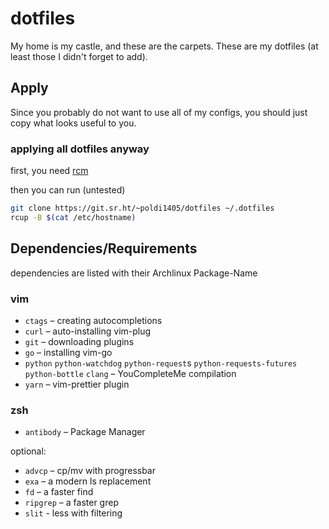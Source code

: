 # dotfiles

My home is my castle, and these are the carpets. These are my dotfiles (at least
those I didn't forget to add).

## Apply

Since you probably do not want to use all of my configs, you should just copy
what looks useful to you.

### applying all dotfiles anyway

first, you need [rcm](https://github.com/thoughtbot/rcm)

then you can run (untested)
```sh
git clone https://git.sr.ht/~poldi1405/dotfiles ~/.dotfiles
rcup -B $(cat /etc/hostname)
``` 

## Dependencies/Requirements

dependencies are listed with their Archlinux Package-Name

### vim

- `ctags` – creating autocompletions
- `curl` – auto-installing vim-plug
- `git` – downloading plugins
- `go` – installing vim-go
- `python` `python-watchdog` `python-request`s `python-requests-futures` `python-bottle` `clang` – YouCompleteMe compilation
- `yarn` – vim-prettier plugin

### zsh

- `antibody` – Package Manager

optional:

- `advcp` – cp/mv with progressbar
- `exa` – a modern ls replacement
- `fd` – a faster find
- `ripgrep` – a faster grep
- `slit` - less with filtering
